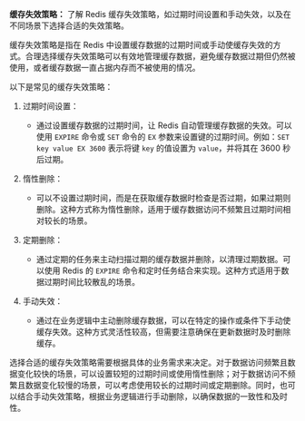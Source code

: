 **缓存失效策略：** 了解 Redis 缓存失效策略，如过期时间设置和手动失效，以及在不同场景下选择合适的失效策略。

缓存失效策略是指在 Redis 中设置缓存数据的过期时间或手动使缓存失效的方式。合理选择缓存失效策略可以有效地管理缓存数据，避免缓存数据过期但仍然被使用，或者缓存数据一直占据内存而不被使用的情况。

以下是常见的缓存失效策略：

1. 过期时间设置：
   - 通过设置缓存数据的过期时间，让 Redis 自动管理缓存数据的失效。可以使用 `EXPIRE` 命令或 `SET` 命令的 `EX` 参数来设置键的过期时间。例如：`SET key value EX 3600` 表示将键 `key` 的值设置为 `value`，并将其在 3600 秒后过期。

2. 惰性删除：
   - 可以不设置过期时间，而是在获取缓存数据时检查是否过期，如果过期则删除。这种方式称为惰性删除，适用于缓存数据访问不频繁且过期时间相对较长的场景。

3. 定期删除：
   - 通过定期的任务来主动扫描过期的缓存数据并删除，以清理过期数据。可以使用 Redis 的 `EXPIRE` 命令和定时任务结合来实现。这种方式适用于数据过期时间比较散乱的场景。

4. 手动失效：
   - 通过在业务逻辑中主动删除缓存数据，可以在特定的操作或条件下手动使缓存失效。这种方式灵活性较高，但需要注意确保在更新数据时及时删除缓存。

选择合适的缓存失效策略需要根据具体的业务需求来决定。对于数据访问频繁且数据变化较快的场景，可以设置较短的过期时间或使用惰性删除；对于数据访问不频繁且数据变化较慢的场景，可以考虑使用较长的过期时间或定期删除。同时，也可以结合手动失效策略，根据业务逻辑进行手动删除，以确保数据的一致性和及时性。